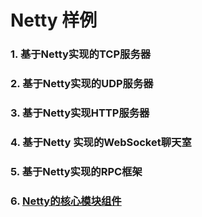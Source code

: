 # Netty 样例

### 1. 基于Netty实现的TCP服务器

### 2. 基于Netty实现的UDP服务器

### 3. 基于Netty实现HTTP服务器

### 4. 基于Netty 实现的WebSocket聊天室

### 5. 基于Netty实现的RPC框架

### 6. [Netty的核心模块组件](https://github.com/Fatead/Netty-Examples/blob/master/src/main/resources/Netty%E6%A0%B8%E5%BF%83%E6%A8%A1%E5%9D%97%E7%BB%84%E4%BB%B6.md)

